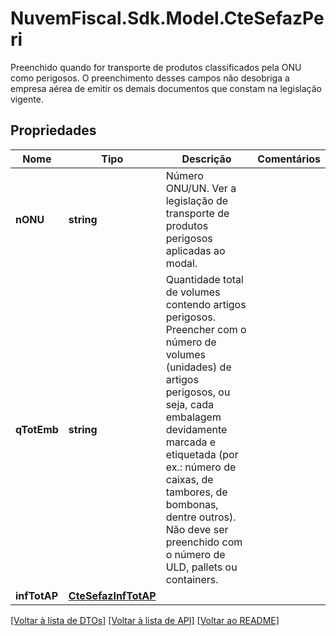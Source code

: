 # NuvemFiscal.Sdk.Model.CteSefazPeri
Preenchido quando for  transporte de produtos classificados pela ONU como perigosos.  O preenchimento desses campos não desobriga a empresa aérea de emitir os demais documentos que constam na legislação vigente.

## Propriedades

Nome | Tipo | Descrição | Comentários
------------ | ------------- | ------------- | -------------
**nONU** | **string** | Número ONU/UN.  Ver a legislação de transporte de produtos perigosos aplicadas ao modal. | 
**qTotEmb** | **string** | Quantidade total de volumes contendo artigos perigosos.  Preencher com o número de volumes (unidades) de artigos perigosos, ou seja, cada embalagem devidamente marcada e etiquetada (por ex.: número de caixas, de tambores, de bombonas, dentre outros). Não deve ser preenchido com o número de ULD, pallets ou containers. | 
**infTotAP** | [**CteSefazInfTotAP**](CteSefazInfTotAP.md) |  | 

[[Voltar à lista de DTOs]](../README.md#documentation-for-models) [[Voltar à lista de API]](../README.md#documentation-for-api-endpoints) [[Voltar ao README]](../README.md)

